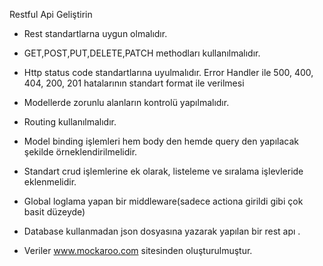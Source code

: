 Restful Api Geliştirin

- Rest standartlarna uygun olmalıdır.
- GET,POST,PUT,DELETE,PATCH methodları kullanılmalıdır.
- Http status code standartlarına uyulmalıdır. Error Handler ile 500, 400, 404, 200,
201 hatalarının standart format ile verilmesi
- Modellerde zorunlu alanların kontrolü yapılmalıdır.
- Routing kullanılmalıdır.
- Model binding işlemleri hem body den hemde query den yapılacak şekilde örneklendirilmelidir.
- Standart crud işlemlerine ek olarak, listeleme ve sıralama işlevleride eklenmelidir.
- Global loglama yapan bir middleware(sadece actiona girildi gibi çok basit düzeyde)

- Database kullanmadan json dosyasına yazarak yapılan bir rest apı . 
- Veriler www.mockaroo.com sitesinden oluşturulmuştur.

